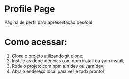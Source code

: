 # Profile Page
Página de perfil para apresentação pessoal

# Como acessar:
1. Clone o projeto utilizando git clone;
2. Instale as dependências com npm install ou yarn install;
3. Rode o projeto com npm run dev ou yarn dev;
4. Abra o endereço local para ver e tudo pronto!
